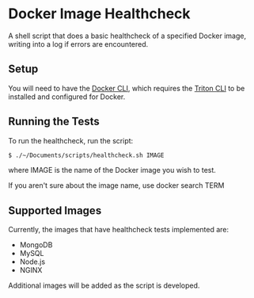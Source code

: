# Docker Image Healthcheck
A shell script that does a basic healthcheck of a specified Docker image, writing into a log if errors are encountered.

## Setup
You will need to have the [Docker CLI](https://docs.joyent.com/public-cloud/api-access/docker), which requires the [Triton CLI](https://docs.joyent.com/public-cloud/api-access/cloudapi) to be installed and configured for Docker.


## Running the Tests
To run the healthcheck, run the script:
```sh
$ ./~/Documents/scripts/healthcheck.sh IMAGE
```

where IMAGE is the name of the Docker image you wish to test.

If you aren't sure about the image name, use
    docker search TERM


## Supported Images
Currently, the images that have healthcheck tests implemented are:
* MongoDB
* MySQL
* Node.js
* NGINX

Additional images will be added as the script is developed.
